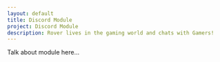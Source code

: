 ```yaml
---
layout: default
title: Discord Module
project: Discord Module
description: Rover lives in the gaming world and chats with Gamers!
---
```


Talk about module here...
